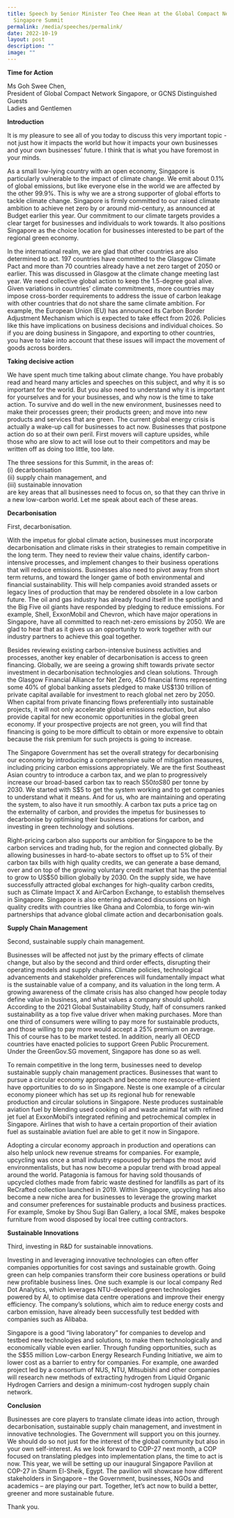 ```yaml
---
title: Speech by Senior Minister Teo Chee Hean at the Global Compact Network
  Singapore Summit
permalink: /media/speeches/permalink/
date: 2022-10-19
layout: post
description: ""
image: ""
---
```

**Time for Action**

Ms Goh Swee Chen,  
President of Global Compact Network Singapore, or GCNS
Distinguished Guests  
Ladies and Gentlemen

**Introduction**

It is my pleasure to see all of you today to discuss this very important topic - not just how it impacts the world but how it impacts your own businesses and your own businesses’ future. I think that is what you have foremost in your minds.

As a small low-lying country with an open economy, Singapore is particularly vulnerable to the impact of climate change. We emit about 0.1% of global emissions, but like everyone else in the world we are affected by the other 99.9%. This is why we are a strong supporter of global efforts to tackle climate change. Singapore is firmly committed to our raised climate ambition to achieve net zero by or around mid-century, as announced at Budget earlier this year. Our commitment to our climate targets provides a clear target for businesses and individuals to work towards. It also positions Singapore as the choice location for businesses interested to be part of the regional green economy.

In the international realm, we are glad that other countries are also determined to act. 197 countries have committed to the Glasgow Climate Pact and more than 70 countries already have a net zero target of 2050 or earlier. This was discussed in Glasgow at the climate change meeting last year. We need collective global action to keep the 1.5-degree goal alive. Given variations in countries’ climate commitments, more countries may impose cross-border requirements to address the issue of carbon leakage with other countries that do not share the same climate ambition. For example, the European Union (EU) has announced its Carbon Border Adjustment Mechanism which is expected to take effect from 2026. Policies like this have implications on business decisions and individual choices. So if you are doing business in Singapore, and exporting to other countries, you have to take into account that these issues will impact the movement of goods across borders.

**Taking decisive action**

We have spent much time talking about climate change. You have probably read and heard many articles and speeches on this subject, and why it is so important for the world. But you also need to understand why it is important for yourselves and for your businesses, and why now is the time to take action. To survive and do well in the new environment, businesses need to make their processes green; their products green; and move into new products and services that are green. The current global energy crisis is actually a wake-up call for businesses to act now. Businesses that postpone action do so at their own peril. First movers will capture upsides, while those who are slow to act will lose out to their competitors and may be written off as doing too little, too late.

The three sessions for this Summit, in the areas of:  
(i) decarbonisation  
(ii) supply chain management, and  
(iii) sustainable innovation  
are key areas that all businesses need to focus on, so that they can thrive in a new low-carbon world. Let me speak about each of these areas.

**Decarbonisation**

First, decarbonisation.

With the impetus for global climate action, businesses must incorporate decarbonisation and climate risks in their strategies to remain competitive in the long term. They need to review their value chains, identify carbon-intensive processes, and implement changes to their business operations that will reduce emissions. Businesses also need to pivot away from short term returns, and toward the longer game of both environmental and financial sustainability. This will help companies avoid stranded assets or legacy lines of production that may be rendered obsolete in a low carbon future. The oil and gas industry has already found itself in the spotlight and the Big Five oil giants have responded by pledging to reduce emissions. For example, Shell, ExxonMobil and Chevron, which have major operations in Singapore, have all committed to reach net-zero emissions by 2050. We are glad to hear that as it gives us an opportunity to work together with our industry partners to achieve this goal together.

Besides reviewing existing carbon-intensive business activities and processes, another key enabler of decarbonisation is access to green financing. Globally, we are seeing a growing shift towards private sector investment in decarbonisation technologies and clean solutions. Through the Glasgow Financial Alliance for Net Zero, 450 financial firms representing some 40% of global banking assets pledged to make US$130 trillion of private capital available for investment to reach global net zero by 2050. When capital from private financing flows preferentially into sustainable projects, it will not only accelerate global emissions reduction, but also provide capital for new economic opportunities in the global green economy. If your prospective projects are not green, you will find that financing is going to be more difficult to obtain or more expensive to obtain because the risk premium for such projects is going to increase.

The Singapore Government has set the overall strategy for decarbonising our economy by introducing a comprehensive suite of mitigation measures, including pricing carbon emissions appropriately. We are the first Southeast Asian country to introduce a carbon tax, and we plan to progressively increase our broad-based carbon tax to reach S$50 to S$80 per tonne by 2030. We started with S$5 to get the system working and to get companies to understand what it means. And for us, who are maintaining and operating the system, to also have it run smoothly. A carbon tax puts a price tag on the externality of carbon, and provides the impetus for businesses to decarbonise by optimising their business operations for carbon, and investing in green technology and solutions.

Right-pricing carbon also supports our ambition for Singapore to be the carbon services and trading hub, for the region and connected globally. By allowing businesses in hard-to-abate sectors to offset up to 5% of their carbon tax bills with high quality credits, we can generate a base demand, over and on top of the growing voluntary credit market that has the potential to grow to US$50 billion globally by 2030. On the supply side, we have successfully attracted global exchanges for high-quality carbon credits, such as Climate Impact X and AirCarbon Exchange, to establish themselves in Singapore. Singapore is also entering advanced discussions on high quality credits with countries like Ghana and Colombia, to forge win-win partnerships that advance global climate action and decarbonisation goals.

**Supply Chain Management**

Second, sustainable supply chain management.

Businesses will be affected not just by the primary effects of climate change, but also by the second and third order effects, disrupting their operating models and supply chains. Climate policies, technological advancements and stakeholder preferences will fundamentally impact what is the sustainable value of a company, and its valuation in the long term. A growing awareness of the climate crisis has also changed how people today define value in business, and what values a company should uphold. According to the 2021 Global Sustainability Study, half of consumers ranked sustainability as a top five value driver when making purchases. More than one third of consumers were willing to pay more for sustainable products, and those willing to pay more would accept a 25% premium on average. This of course has to be market tested. In addition, nearly all OECD countries have enacted policies to support Green Public Procurement. Under the GreenGov.SG movement, Singapore has done so as well.

To remain competitive in the long term, businesses need to develop sustainable supply chain management practices. Businesses that want to pursue a circular economy approach and become more resource-efficient have opportunities to do so in Singapore. Neste is one example of a circular economy pioneer which has set up its regional hub for renewable production and circular solutions in Singapore. Neste produces sustainable aviation fuel by blending used cooking oil and waste animal fat with refined jet fuel at ExxonMobil’s integrated refining and petrochemical complex in Singapore. Airlines that wish to have a certain proportion of their aviation fuel as sustainable aviation fuel are able to get it now in Singapore.

Adopting a circular economy approach in production and operations can also help unlock new revenue streams for companies. For example, upcycling was once a small industry espoused by perhaps the most avid environmentalists, but has now become a popular trend with broad appeal around the world. Patagonia is famous for having sold thousands of upcycled clothes made from fabric waste destined for landfills as part of its ReCrafted collection launched in 2019. Within Singapore, upcycling has also become a new niche area for businesses to leverage the growing market and consumer preferences for sustainable products and business practices. For example, Smoke by Shou Sugi Ban Gallery, a local SME, makes bespoke furniture from wood disposed by local tree cutting contractors.

**Sustainable Innovations**

Third, investing in R&D for sustainable innovations.

Investing in and leveraging innovative technologies can often offer companies opportunities for cost savings and sustainable growth. Going green can help companies transform their core business operations or build new profitable business lines. One such example is our local company Red Dot Analytics, which leverages NTU-developed green technologies powered by AI, to optimise data centre operations and improve their energy efficiency. The company’s solutions, which aim to reduce energy costs and carbon emission, have already been successfully test bedded with companies such as Alibaba.

Singapore is a good “living laboratory” for companies to develop and testbed new technologies and solutions, to make them technologically and economically viable even earlier. Through funding opportunities, such as the S$55 million Low-carbon Energy Research Funding Initiative, we aim to lower cost as a barrier to entry for companies. For example, one awarded project led by a consortium of NUS, NTU, Mitsubishi and other companies will research new methods of extracting hydrogen from Liquid Organic Hydrogen Carriers and design a minimum-cost hydrogen supply chain network.

**Conclusion**

Businesses are core players to translate climate ideas into action, through decarbonisation, sustainable supply chain management, and investment in innovative technologies. The Government will support you on this journey. We should do so not just for the interest of the global community but also in your own self-interest. As we look forward to COP-27 next month, a COP focused on translating pledges into implementation plans, the time to act is now. This year, we will be setting up our inaugural Singapore Pavilion at COP-27 in Sharm El-Sheik, Egypt. The pavilion will showcase how different stakeholders in Singapore – the Government, businesses, NGOs and academics – are playing our part. Together, let’s act now to build a better, greener and more sustainable future.

Thank you.